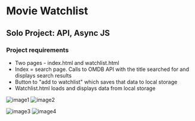 # Movie Watchlist

## Solo Project: API, Async JS

### Project requirements

  - Two pages - index.html and watchlist.html
  - Index = search page. Calls to OMDB API with the title searched for and displays search results
  - Button to "add to watchlist" which saves that data to local storage
  - Watchlist.html loads and displays data from local storage


![image1](https://user-images.githubusercontent.com/90547920/186642154-cedcfe4a-3b62-40c4-8c9c-ae5331a826b6.PNG)
![image2](https://user-images.githubusercontent.com/90547920/186642168-cba54c4c-ca56-4fd1-a0f9-0ef252bbe2be.PNG)

![image3](https://user-images.githubusercontent.com/90547920/186642206-8846d7c0-78c9-43cd-a82d-e53f61e4f44b.PNG)
![image4](https://user-images.githubusercontent.com/90547920/186642221-0e2e0326-a7a4-4a20-b5ab-e7e18d786ed2.PNG)
